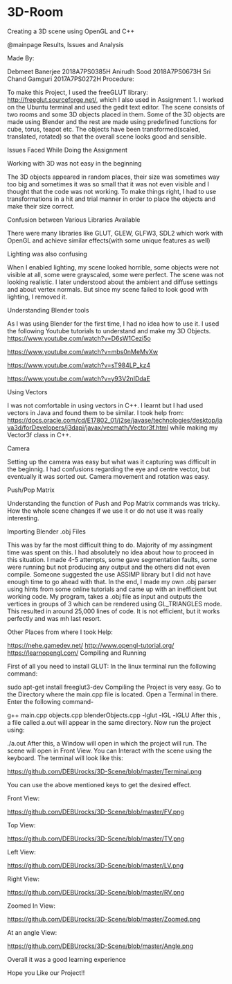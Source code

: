 # 3D-Room
Creating a 3D scene using OpenGL and C++


@mainpage Results, Issues and Analysis

Made By:

Debmeet Banerjee 2018A7PS0385H
Anirudh Sood 2018A7PS0673H
Sri Chand Gamguri 2017A7PS0272H
Procedure:

To make this Project, I used the freeGLUT library: http://freeglut.sourceforge.net/, which I also used in Assignment 1. I worked on the Ubuntu terminal and used the gedit text editor. The scene consists of two rooms and some 3D objects placed in them. Some of the 3D objects are made using Blender and the rest are made using predefined functions for cube, torus, teapot etc. The objects have been transformed(scaled, translated, rotated) so that the overall scene looks good and sensible.

Issues Faced While Doing the Assignment

Working with 3D was not easy in the beginning

The 3D objects appeared in random places, their size was sometimes way too big and sometimes it was so small that it was not even visible and I thought that the code was not working. To make things right, I had to use transformations in a hit and trial manner in order to place the objects and make their size correct.

Confusion between Various Libraries Available

There were many libraries like GLUT, GLEW, GLFW3, SDL2 which work with OpenGL and achieve similar effects(with some unique features as well)

Lighting was also confusing

When I enabled lighting, my scene looked horrible, some objects were not visible at all, some were grayscaled, some were perfect. The scene was not looking realistic. I later understood about the ambient and diffuse settings and about vertex normals. But since my scene failed to look good with lighting, I removed it.

Understanding Blender tools

As I was using Blender for the first time, I had no idea how to use it. I used the following Youtube tutorials to understand and make my 3D Objects. https://www.youtube.com/watch?v=D6sW1Cezi5o

https://www.youtube.com/watch?v=mbs0nMeMvXw

https://www.youtube.com/watch?v=sT984LP_kz4

https://www.youtube.com/watch?v=y93V2nIDdaE

Using Vectors

I was not comfortable in using vectors in C++. I learnt but I had used vectors in Java and found them to be similar. I took help from: https://docs.oracle.com/cd/E17802_01/j2se/javase/technologies/desktop/java3d/forDevelopers/j3dapi/javax/vecmath/Vector3f.html while making my Vector3f class in C++.

Camera

Setting up the camera was easy but what was it capturing was difficult in the beginnig. I had confusions regarding the eye and centre vector, but eventually it was sorted out. Camera movement and rotation was easy.

Push/Pop Matrix

Understanding the function of Push and Pop Matrix commands was tricky. How the whole scene changes if we use it or do not use it was really interesting.

Importing Blender .obj Files

This was by far the most difficult thing to do. Majority of my assingment time was spent on this. I had absolutely no idea about how to proceed in this situation. I made 4-5 attempts, some gave segmentation faults, some were running but not producing any output and the others did not even compile. Someone suggested the use ASSIMP library but I did not have enough time to go ahead with that. In the end, I made my own .obj parser using hints from some online tutorials and came up with an inefficient but working code. My program, takes a .obj file as input and outputs the vertices in groups of 3 which can be rendered using GL_TRIANGLES mode. This resulted in around 25,000 lines of code. It is not efficient, but it works perfectly and was mh last resort.

Other Places from where I took Help:

https://nehe.gamedev.net/
http://www.opengl-tutorial.org/
https://learnopengl.com/
Compiling and Running

First of all you need to install GLUT: In the linux terminal run the following command:

sudo apt-get install freeglut3-dev
Compiling the Project is very easy. Go to the Directory where the main.cpp file is located. Open a Terminal in there. Enter the following command-

g++ main.cpp objects.cpp blenderObjects.cpp -lglut -lGL -lGLU
After this , a file called a.out will appear in the same directory. Now run the project using:

./a.out
After this, a Window will open in which the project will run. The scene will open in Front View. You can Interact with the scene using the keyboard. The terminal will look like this:

https://github.com/DEBUrocks/3D-Scene/blob/master/Terminal.png

You can use the above mentioned keys to get the desired effect.

Front View:

https://github.com/DEBUrocks/3D-Scene/blob/master/FV.png

Top View:

https://github.com/DEBUrocks/3D-Scene/blob/master/TV.png

Left View:

 https://github.com/DEBUrocks/3D-Scene/blob/master/LV.png 

Right View:

https://github.com/DEBUrocks/3D-Scene/blob/master/RV.png

Zoomed In View:

https://github.com/DEBUrocks/3D-Scene/blob/master/Zoomed.png

At an angle View:

https://github.com/DEBUrocks/3D-Scene/blob/master/Angle.png

Overall it was a good learning experience

Hope you Like our Project!!
